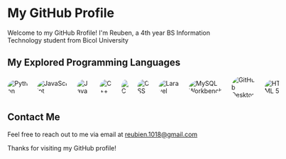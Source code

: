 # My GitHub Profile

Welcome to my GitHub Rrofile! I'm Reuben, a 4th year BS Information Technology student from Bicol University

## My Explored Programming Languages

<div style="display: flex; flex-direction: row; align-items: center; gap: 20px; border-radius:50%;">
    <img src="https://img.shields.io/badge/Python-3776AB?style=for-the-badge&logo=python&logoColor=white" alt="Python" style="border-radius: 50%;">
    <img src="https://img.shields.io/badge/JavaScript-F7DF1E?style=for-the-badge&logo=javascript&logoColor=black" alt="JavaScript" style="border-radius: 50%;">
    <img src="https://img.shields.io/badge/Java-007396?style=for-the-badge&logo=java&logoColor=white" alt="Java" style="border-radius: 50%;">
    <img src="https://img.shields.io/badge/C++-00599C?style=for-the-badge&logo=c%2B%2B&logoColor=white" alt="C++" style="border-radius: 50%;">
    <img src="https://img.shields.io/badge/C-00599C?style=for-the-badge&logo=c&logoColor=white" alt="C" style="border-radius: 50%;">
    <img src="https://img.shields.io/badge/CSS-1572B6?style=for-the-badge&logo=css3&logoColor=white" alt="CSS" style="border-radius: 50%;">
    <img src="https://img.shields.io/badge/Laravel-FF2D20?style=for-the-badge&logo=laravel&logoColor=white" alt="Laravel" style="border-radius: 50%;">
    <img src="https://img.shields.io/badge/MySQL%20Workbench-4479A1?style=for-the-badge&logo=mysql&logoColor=white" alt="MySQL Workbench" style="border-radius: 50%;">
    <img src="https://img.shields.io/badge/GitHub%20Desktop-181717?style=for-the-badge&logo=github&logoColor=white" alt="GitHub Desktop" style="border-radius: 50%;">
    <img src="https://img.shields.io/badge/HTML5-E34F26?style=for-the-badge&logo=html5&logoColor=white" alt="HTML 5" style="border-radius: 50%;">
</div>

## Contact Me

Feel free to reach out to me via email at [reubien.1018@gmail.com](mailto:reubien.1018@gmail.com)

Thanks for visiting my GitHub profile!
